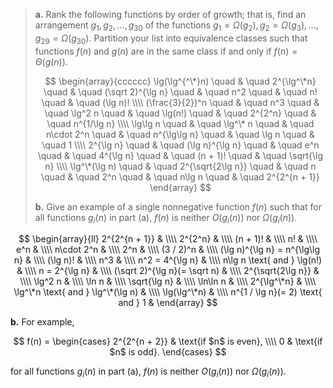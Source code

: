 > **a.** Rank the following functions by order of growth; that is, find an arrangement $g_1, g_2, \ldots , g_{30}$ of the functions $g_1 = \Omega(g_2), g_2 = \Omega(g_3), \ldots, g_{29} = \Omega(g_{30})$. Partition your list into equivalence classes such that functions $f(n)$ and $g(n)$ are in the same class if and only if $f(n) = \Theta(g(n))$.
>
> $$
> \begin{array}{cccccc}
> \lg(\lg^{^\*}n) \quad & \quad 2^{\lg^\*n} \quad & \quad (\sqrt 2)^{\lg n} \quad & \quad n^2 \quad & \quad n! \quad & \quad (\lg n)! \\\\
> (\frac{3}{2})^n \quad & \quad n^3 \quad & \quad \lg^2 n \quad & \quad \lg(n!) \quad & \quad 2^{2^n} \quad & \quad n^{1/\lg n} \\\\
> \lg\lg n \quad & \quad \lg^\* n \quad & \quad n\cdot 2^n \quad & \quad n^{\lg\lg n} \quad & \quad \lg n \quad & \quad 1 \\\\
> 2^{\lg n} \quad & \quad (\lg n)^{\lg n} \quad & \quad e^n \quad & \quad 4^{\lg n}  \quad & \quad (n + 1)! \quad & \quad \sqrt{\lg n} \\\\
> \lg^\*(\lg n) \quad & \quad 2^{\sqrt{2\lg n}} \quad & \quad n \quad & \quad 2^n \quad & \quad n\lg n \quad & \quad 2^{2^{n + 1}}
> \end{array}
> $$
>
> **b.** Give an example of a single nonnegative function $f(n)$ such that for all functions $g_i(n)$ in part (a), $f(n)$ is neither $O(g_i(n))$ nor $\Omega(g_i(n))$.

$$
\begin{array}{ll}
2^{2^{n + 1}}                      & \\\\
2^{2^n}                            & \\\\
(n + 1)!                           & \\\\
n!                                 & \\\\
e^n                                & \\\\
n\cdot 2^n                         & \\\\
2^n                                & \\\\
(3 / 2)^n                          & \\\\
(\lg n)^{\lg n} = n^{\lg\lg n}     & \\\\
(\lg n)!                           & \\\\
n^3                                & \\\\
n^2 = 4^{\lg n}                    & \\\\
n\lg n \text{ and } \lg(n!)        & \\\\
n = 2^{\lg n}                      & \\\\
(\sqrt 2)^{\lg n}(= \sqrt n)       & \\\\
2^{\sqrt{2\lg n}}                  & \\\\
\lg^2 n                            & \\\\
\ln n                              & \\\\
\sqrt{\lg n}                       & \\\\
\ln\ln n                           & \\\\
2^{\lg^\*n}                        & \\\\
\lg^\*n \text{ and } \lg^\*(\lg n) & \\\\
\lg(\lg^\*n)                       & \\\\
n^{1 / \lg n}(= 2) \text{ and } 1  &
\end{array}
$$

**b.** For example,

$$
f(n) =
\begin{cases} 2^{2^{n + 2}} & \text{if $n$ is even}, \\\\
                          0 & \text{if $n$ is odd}.
\end{cases}
$$

for all functions $g_i(n)$ in part (a), $f(n)$ is neither $O(g_i(n))$ nor $\Omega(g_i(n))$.
